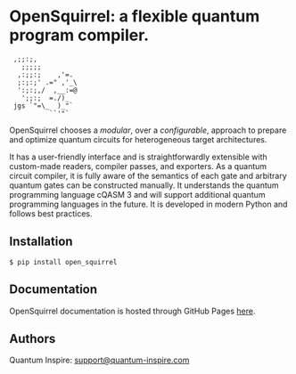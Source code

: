 # OpenSquirrel: a flexible quantum program compiler.

```
 ,;;:;,
   ;;;;;
  ,:;;:;    ,'=.
  ;:;:;' .=" ,'_\
  ':;:;,/  ,__:=@
   ';;:;  =./)_
 jgs `"=\_  )_"`
          ``'"`
```

OpenSquirrel chooses a _modular_, over a _configurable_, approach to prepare and optimize quantum circuits for heterogeneous target architectures.

It has a user-friendly interface and is straightforwardly extensible with custom-made readers, compiler passes, and exporters.
As a quantum circuit compiler, it is fully aware of the semantics of each gate and arbitrary quantum gates can be constructed manually.
It understands the quantum programming language cQASM 3 and will support additional quantum programming languages in the future.
It is developed in modern Python and follows best practices.


## Installation

```shell
$ pip install open_squirrel
```


## Documentation

OpenSquirrel documentation is hosted through GitHub Pages [here](https://QuTech-Delft.github.io/OpenSquirrel/).


## Authors

Quantum Inspire: [support@quantum-inspire.com](mailto:"support@quantum-inspire.com")
